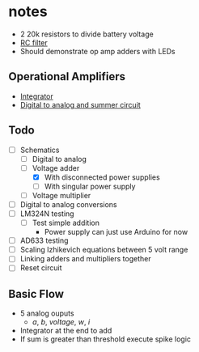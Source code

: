 # notes

- 2 20k resistors to divide battery voltage
- [RC filter](https://www.electronics-tutorials.ws/filter/filter_2.html)
- Should demonstrate op amp adders with LEDs

## Operational Amplifiers

- [Integrator](https://www.electronics-tutorials.ws/opamp/opamp_6.html)
- [Digital to analog and summer circuit](https://www.electronics-tutorials.ws/opamp/opamp_4.html)

## Todo

- [ ] Schematics
  - [ ] Digital to analog
  - [ ] Voltage adder
    - [X] With disconnected power supplies
    - [ ] With singular power supply
  - [ ] Voltage multiplier
- [ ] Digital to analog conversions
- [ ] LM324N testing
  - [ ] Test simple addition
    - Power supply can just use Arduino for now
- [ ] AD633 testing
- [ ] Scaling Izhikevich equations between 5 volt range
- [ ] Linking adders and multipliers together
- [ ] Reset circuit

## Basic Flow

- 5 analog ouputs
  - $a$, $b$, $voltage$, $w$, $i$
- Integrator at the end to add
- If sum is greater than threshold execute spike logic
